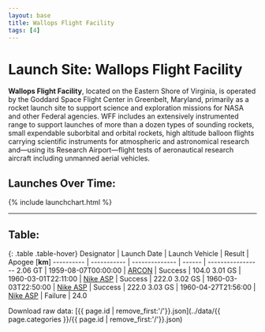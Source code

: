 ```yaml
---
layout: base
title: Wallops Flight Facility
tags: [4]
---
```


# <span class="small">Launch Site:</span>  Wallops Flight Facility

**Wallops Flight Facility**, located on the Eastern Shore of Virginia, is operated by the Goddard Space Flight Center in Greenbelt, Maryland, primarily as a rocket launch site to support science and exploration missions for NASA and other Federal agencies. WFF includes an extensively instrumented range to support launches of more than a dozen types of sounding rockets, small expendable suborbital and orbital rockets, high altitude balloon flights carrying scientific instruments for atmospheric and astronomical research and&mdash;using its Research Airport&mdash;flight tests of aeronautical research aircraft including unmanned aerial vehicles.

## Launches Over Time:

{% include launchchart.html %}

--------------------------------------------------------------------------------

## Table:

{: .table .table-hover}
 Designator | Launch Date | Launch Vehicle | Result | Apogee \[**km**\] 
 ---------- | ----------- | -------------- | ------ | ----------------- 
 2.06 GT | 1959-08-07T00:00:00 | [ARCON](../arcon) | Success | 104.0 
 3.01 GS | 1960-03-01T22:11:00 | [Nike ASP](../nike-asp) | Success | 222.0 
 3.02 GS | 1960-03-03T22:50:00 | [Nike ASP](../nike-asp) | Success | 222.0 
 3.03 GS | 1960-04-27T21:56:00 | [Nike ASP](../nike-asp) | Failure | 24.0 


Download raw data: [{{ page.id | remove_first:'/'}}.json](../data/{{ page.categories }}/{{ page.id | remove_first:'/'}}.json)
